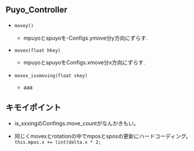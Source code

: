 ## Puyo_Controller

- `movey()`　
  - mpuyoとspuyoを-Configs.ymove分y方向にずらす.


- `movex(float hkey)`
  - mpuyoとspuyoをConfigs.xmove分x方向にずらす.

- `movex_isxmoving(float vkey)`　
  - aaa



## キモイポイント
 - is_xxxingのConfings.move_countがなんかきもい。

 - 同じくmovexとrotationの中でmposとsposの更新にハードコーディング。
    `this.mpos.x += (int)delta.x * 2;`

